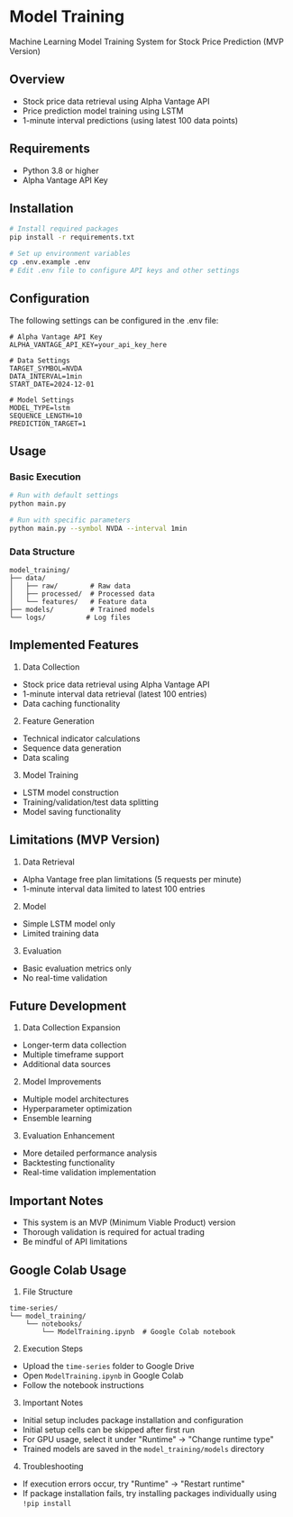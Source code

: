 # Model Training

Machine Learning Model Training System for Stock Price Prediction (MVP Version)

## Overview

- Stock price data retrieval using Alpha Vantage API
- Price prediction model training using LSTM
- 1-minute interval predictions (using latest 100 data points)

## Requirements

- Python 3.8 or higher
- Alpha Vantage API Key

## Installation

```bash
# Install required packages
pip install -r requirements.txt

# Set up environment variables
cp .env.example .env
# Edit .env file to configure API keys and other settings
```

## Configuration

The following settings can be configured in the .env file:

```env
# Alpha Vantage API Key
ALPHA_VANTAGE_API_KEY=your_api_key_here

# Data Settings
TARGET_SYMBOL=NVDA
DATA_INTERVAL=1min
START_DATE=2024-12-01

# Model Settings
MODEL_TYPE=lstm
SEQUENCE_LENGTH=10
PREDICTION_TARGET=1
```

## Usage

### Basic Execution

```bash
# Run with default settings
python main.py

# Run with specific parameters
python main.py --symbol NVDA --interval 1min
```

### Data Structure

```
model_training/
├── data/
│   ├── raw/        # Raw data
│   ├── processed/  # Processed data
│   └── features/   # Feature data
├── models/         # Trained models
└── logs/          # Log files
```

## Implemented Features

1. Data Collection
- Stock price data retrieval using Alpha Vantage API
- 1-minute interval data retrieval (latest 100 entries)
- Data caching functionality

2. Feature Generation
- Technical indicator calculations
- Sequence data generation
- Data scaling

3. Model Training
- LSTM model construction
- Training/validation/test data splitting
- Model saving functionality

## Limitations (MVP Version)

1. Data Retrieval
- Alpha Vantage free plan limitations (5 requests per minute)
- 1-minute interval data limited to latest 100 entries

2. Model
- Simple LSTM model only
- Limited training data

3. Evaluation
- Basic evaluation metrics only
- No real-time validation

## Future Development

1. Data Collection Expansion
- Longer-term data collection
- Multiple timeframe support
- Additional data sources

2. Model Improvements
- Multiple model architectures
- Hyperparameter optimization
- Ensemble learning

3. Evaluation Enhancement
- More detailed performance analysis
- Backtesting functionality
- Real-time validation implementation

## Important Notes

- This system is an MVP (Minimum Viable Product) version
- Thorough validation is required for actual trading
- Be mindful of API limitations

## Google Colab Usage

1. File Structure
```
time-series/
└── model_training/
    └── notebooks/
        └── ModelTraining.ipynb  # Google Colab notebook
```

2. Execution Steps
- Upload the `time-series` folder to Google Drive
- Open `ModelTraining.ipynb` in Google Colab
- Follow the notebook instructions

3. Important Notes
- Initial setup includes package installation and configuration
- Initial setup cells can be skipped after first run
- For GPU usage, select it under "Runtime" → "Change runtime type"
- Trained models are saved in the `model_training/models` directory

4. Troubleshooting
- If execution errors occur, try "Runtime" → "Restart runtime"
- If package installation fails, try installing packages individually using `!pip install`
